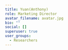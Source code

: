 ```yaml
---
title: Yuan(Anthony)
role: Marketing Director
avatar_filename: avatar.jpg
bio: ""
social: []
superuser: true
user_groups:
  - Researchers
---
```

